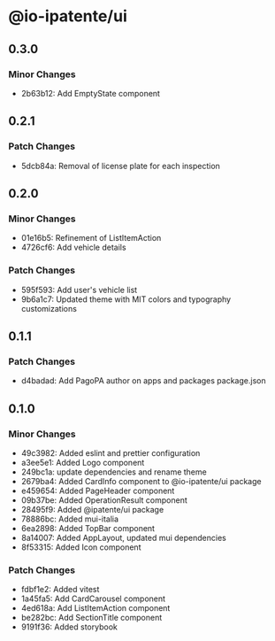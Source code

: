 # @io-ipatente/ui

## 0.3.0

### Minor Changes

- 2b63b12: Add EmptyState component

## 0.2.1

### Patch Changes

- 5dcb84a: Removal of license plate for each inspection

## 0.2.0

### Minor Changes

- 01e16b5: Refinement of ListItemAction
- 4726cf6: Add vehicle details

### Patch Changes

- 595f593: Add user's vehicle list
- 9b6a1c7: Updated theme with MIT colors and typography customizations

## 0.1.1

### Patch Changes

- d4badad: Add PagoPA author on apps and packages package.json

## 0.1.0

### Minor Changes

- 49c3982: Added eslint and prettier configuration
- a3ee5e1: Added Logo component
- 249bc1a: update dependencies and rename theme
- 2679ba4: Added CardInfo component to @io-ipatente/ui package
- e459654: Added PageHeader component
- 09b37be: Added OperationResult component
- 28495f9: Added @ipatente/ui package
- 78886bc: Added mui-italia
- 6ea2898: Added TopBar component
- 8a14007: Added AppLayout, updated mui dependencies
- 8f53315: Added Icon component

### Patch Changes

- fdbf1e2: Added vitest
- 1a45fa5: Add CardCarousel component
- 4ed618a: Add ListItemAction component
- be282bc: Add SectionTitle component
- 9191f36: Added storybook
